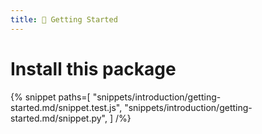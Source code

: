 ```yaml
---
title: 🚀 Getting Started
---
```


# Install this package

{% snippet
  paths=[
    "snippets/introduction/getting-started.md/snippet.test.js",
    "snippets/introduction/getting-started.md/snippet.py",
  ]
/%}
